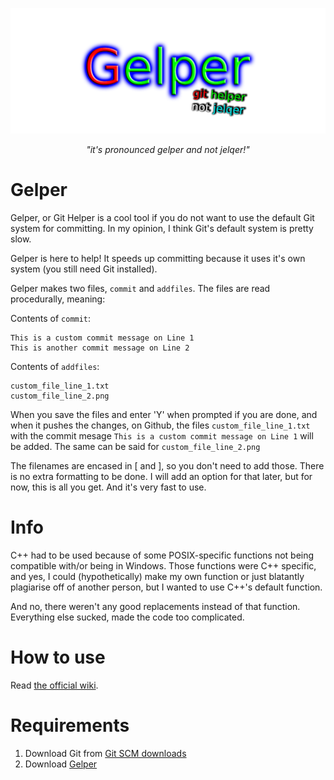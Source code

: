 ![](templates/res/gelper.png)
<p align="center">
    <em>"it's pronounced gelper and not jelqer!"</em>
</p>

# Gelper
Gelper, or Git Helper is a cool tool if you do not want to use the default Git system for committing. In my opinion, I think Git's default system is pretty slow.

Gelper is here to help! It speeds up committing because it uses it's own system (you still need Git installed).

Gelper makes two files, `commit` and `addfiles`. The files are read procedurally, meaning:

Contents of `commit`:
```
This is a custom commit message on Line 1
This is another commit message on Line 2
```

Contents of `addfiles`:
```
custom_file_line_1.txt
custom_file_line_2.png
```

When you save the files and enter 'Y' when prompted if you are done, and when it pushes the changes, on Github, the files `custom_file_line_1.txt` with the commit mesage `This is a custom commit message on Line 1` will be added. The same can be said for `custom_file_line_2.png`

The filenames are encased in [ and ], so you don't need to add those. There is no extra formatting to be done. I will add an option for that later, but for now, this is all you get. And it's very fast to use.

# Info
C++ had to be used because of some POSIX-specific functions not being compatible with/or being in Windows. Those functions were C++ specific, and yes, I could (hypothetically) make my own function or just blatantly plagiarise off of another person, but I wanted to use C++'s default function.

And no, there weren't any good replacements instead of that function. Everything else sucked, made the code too complicated.

# How to use
Read [the official wiki](https://mick.gdn/wiki/githelper).

# Requirements
1. Download Git from [Git SCM downloads](https://git-scm.com/download)
2. Download [Gelper](https://github.com/mickoissicko/githelper/releases)
   
